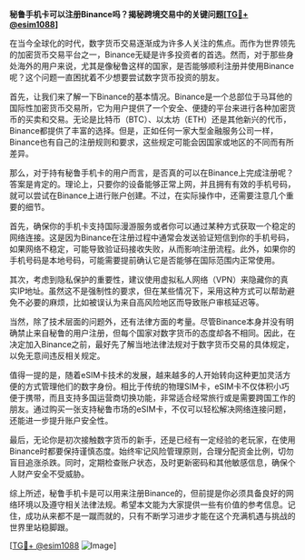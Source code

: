 **秘鲁手机卡可以注册Binance吗？揭秘跨境交易中的关键问题[[TG💪+ @esim1088](https://t.me/s/esim1088)]**

在当今全球化的时代，数字货币交易逐渐成为许多人关注的焦点。而作为世界领先的加密货币交易平台之一，Binance无疑是许多投资者的首选。然而，对于那些身处海外的用户来说，尤其是像秘鲁这样的国家，是否能够顺利注册并使用Binance呢？这个问题一直困扰着不少想要尝试数字货币投资的朋友。

首先，让我们来了解一下Binance的基本情况。Binance是一个总部位于马耳他的国际性加密货币交易所，它为用户提供了一个安全、便捷的平台来进行各种加密货币的买卖和交易。无论是比特币（BTC）、以太坊（ETH）还是其他新兴的代币，Binance都提供了丰富的选择。但是，正如任何一家大型金融服务公司一样，Binance也有自己的注册规则和要求，这些规定可能会因国家或地区的不同而有所差异。

那么，对于持有秘鲁手机卡的用户而言，是否真的可以在Binance上完成注册呢？答案是肯定的。理论上，只要你的设备能够正常上网，并且拥有有效的手机号码，就可以尝试在Binance上进行账户创建。不过，在实际操作中，还需要注意几个重要的细节。

首先，确保你的手机卡支持国际漫游服务或者你可以通过某种方式获取一个稳定的网络连接。这是因为Binance在注册过程中通常会发送验证短信到你的手机号码，如果网络不稳定，可能导致验证码接收失败，从而影响注册流程。此外，如果你的手机号码是本地号码，可能需要提前确认它是否能够在国际范围内正常使用。

其次，考虑到隐私保护的重要性，建议使用虚拟私人网络（VPN）来隐藏你的真实IP地址。虽然这不是强制性的要求，但在某些情况下，采用这种方式可以帮助避免不必要的麻烦，比如被误认为来自高风险地区而导致账户审核延迟等。

当然，除了技术层面的问题外，还有法律方面的考量。尽管Binance本身并没有明确禁止来自秘鲁的用户注册，但每个国家对数字货币的态度却各不相同。因此，在决定加入Binance之前，最好先了解当地法律法规对于数字货币交易的具体规定，以免无意间违反相关规定。

值得一提的是，随着eSIM卡技术的发展，越来越多的人开始转向这种更加灵活方便的方式管理他们的数字身份。相比于传统的物理SIM卡，eSIM卡不仅体积小巧便于携带，而且支持多国运营商切换功能，非常适合经常旅行或是需要跨国工作的朋友。通过购买一张支持秘鲁市场的eSIM卡，不仅可以轻松解决网络连接问题，还能进一步提升账户安全性。

最后，无论你是初次接触数字货币的新手，还是已经有一定经验的老玩家，在使用Binance时都要保持谨慎态度。始终牢记风险管理原则，合理分配资金比例，切勿盲目追涨杀跌。同时，定期检查账户状态，及时更新密码和其他敏感信息，确保个人财产安全不受威胁。

综上所述，秘鲁手机卡是可以用来注册Binance的，但前提是你必须具备良好的网络环境以及遵守相关法律法规。希望本文能为大家提供一些有价值的参考信息。记住，成功从来都不是一蹴而就的，只有不断学习进步才能在这个充满机遇与挑战的世界里站稳脚跟。

[[TG💪+ @esim1088](https://t.me/s/esim1088) ![Image](https://i.postimg.cc/4NQfJmqS/Snipaste-2025-05-13-00-14-12.png)]